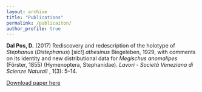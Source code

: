 ```yaml
---
layout: archive
title: "Publications"
permalink: /publicaiton/
author_profile: true
---
```



<b>Dal Pos, D.</b> (2017) Rediscovery and redescription of the holotype of <i>Stephanus</i> (<i>Distephanus</i>) [sic!] <i>athesinus</i> Biegeleben, 1929, with comments on its identity and new distributional data for <i>Megischus anomalipes</i> (Förster, 1855) (Hymenoptera, Stephanidae). <i>Lavori - Società Veneziana di Scienze Naturali </i>, 1(3): 5–14.

<script type='text/javascript' src='https://d1bxh8uas1mnw7.cloudfront.net/assets/embed.js'></script>

<p><div class='altmetric-embed' data-badge-type='donut' data-doi="10.7717/peerj.15874"></div></p> 

[Download paper here](http://doi.org/10.7717/peerj.15874)